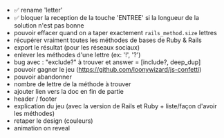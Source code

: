 - ✅ rename 'letter'
- ✅ bloquer la reception de la touche 'ENTREE' si la longueur de la solution n'est pas bonne
- pouvoir effacer quand on a taper exactement `rails_method.size` lettres
- récupérer vraiment toutes les méthodes de bases de Ruby & Rails
- export le résultat (pour les réseaux sociaux)
- enlever les méthodes d'une lettre (ex: '!', '?')
- bug avec : "exclude?" à trouver et answer = [include?, deep_dup]
- pouvoir gagner le jeu (https://github.com/loonywizard/js-confetti)
- pouvoir abandonner
- nombre de lettre de la méthode à trouver
- ajouter lien vers la doc en fin de partie
- header / footer
- explication du jeu (avec la version de Rails et Ruby + liste/façon d'avoir les méthodes)
- retaper le design (couleurs)
- animation on reveal